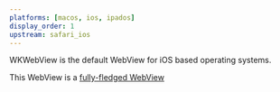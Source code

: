 ```yaml
---
platforms: [macos, ios, ipados]
display_order: 1
upstream: safari_ios
---
```

WKWebView is the default WebView for iOS based operating systems.

This WebView is a [fully-fledged WebView](https://webview-cg.github.io/usage-and-challenges/#dfn-fully-fledged)
